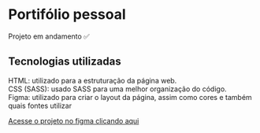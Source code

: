 # Portifólio pessoal

Projeto em andamento ✅
<br>

## Tecnologias utilizadas
HTML: utilizado para a estruturação da página web. <br>
CSS (SASS): usado SASS para uma melhor organização do código. <br>
Figma: utilizado para criar o layout da página, assim como cores e também quais fontes utilizar <br>

[Acesse o projeto no figma clicando aqui](https://www.figma.com/file/koWdFqwlnfOl873iZOSOVj/Personal-site?type=design&node-id=0%3A1&mode=design&t=ZFdZ6rQ9EOSYAT9e-1)




